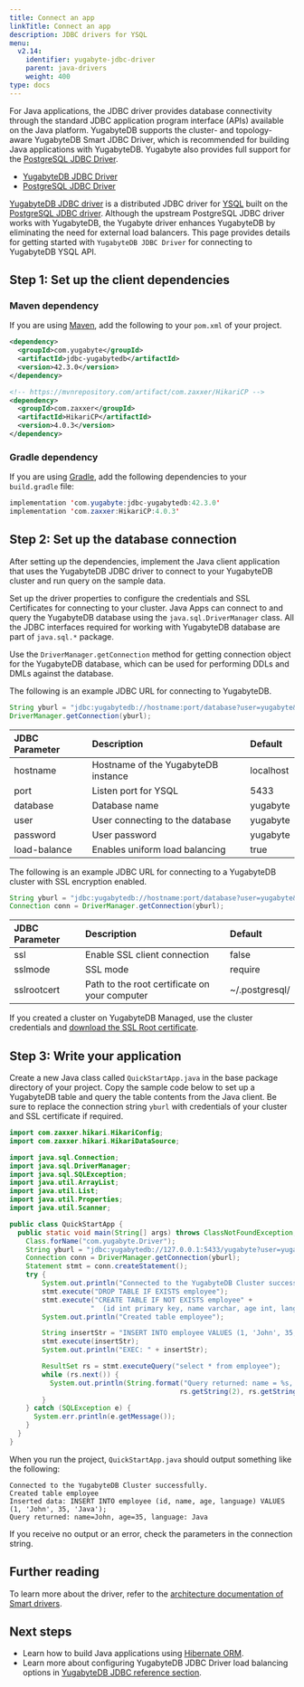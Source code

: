 ```yaml
---
title: Connect an app
linkTitle: Connect an app
description: JDBC drivers for YSQL
menu:
  v2.14:
    identifier: yugabyte-jdbc-driver
    parent: java-drivers
    weight: 400
type: docs
---
```


For Java applications, the JDBC driver provides database connectivity through the standard JDBC application program interface (APIs) available on the Java platform. YugabyteDB supports the cluster- and topology-aware YugabyteDB Smart JDBC Driver, which is recommended for building Java applications with YugabyteDB. Yugabyte also provides full support for the [PostgreSQL JDBC Driver](https://jdbc.postgresql.org/).

<ul class="nav nav-tabs-alt nav-tabs-yb">

  <li >
    <a href="../yugabyte-jdbc/" class="nav-link active">
      <i class="fa-brands fa-java" aria-hidden="true"></i>
      YugabyteDB JDBC Driver
    </a>
  </li>

  <li >
    <a href="../postgres-jdbc/" class="nav-link">
      <i class="icon-postgres" aria-hidden="true"></i>
      PostgreSQL JDBC Driver
    </a>
  </li>

</ul>

[YugabyteDB JDBC driver](https://github.com/yugabyte/pgjdbc) is a distributed JDBC driver for [YSQL](../../../api/ysql/) built on the [PostgreSQL JDBC driver](https://github.com/pgjdbc/pgjdbc). Although the upstream PostgreSQL JDBC driver works with YugabyteDB, the Yugabyte driver enhances YugabyteDB by eliminating the need for external load balancers. This page provides details for getting started with `YugabyteDB JDBC Driver` for connecting to YugabyteDB YSQL API.

## Step 1: Set up the client dependencies

### Maven dependency

If you are using [Maven](https://maven.apache.org/guides/development/guide-building-maven.html), add the following to your `pom.xml` of your project.

```xml
<dependency>
  <groupId>com.yugabyte</groupId>
  <artifactId>jdbc-yugabytedb</artifactId>
  <version>42.3.0</version>
</dependency>

<!-- https://mvnrepository.com/artifact/com.zaxxer/HikariCP -->
<dependency>
  <groupId>com.zaxxer</groupId>
  <artifactId>HikariCP</artifactId>
  <version>4.0.3</version>
</dependency>
```

### Gradle dependency

If you are using [Gradle](https://docs.gradle.org/current/samples/sample_building_java_applications.html), add the following dependencies to your `build.gradle` file:

```java
implementation 'com.yugabyte:jdbc-yugabytedb:42.3.0'
implementation 'com.zaxxer:HikariCP:4.0.3'
```

## Step 2: Set up the database connection

After setting up the dependencies, implement the Java client application that uses the YugabyteDB JDBC driver to connect to your YugabyteDB cluster and run query on the sample data.

Set up the driver properties to configure the credentials and SSL Certificates for connecting to your cluster. Java Apps can connect to and query the YugabyteDB database using the `java.sql.DriverManager` class. All the JDBC interfaces required for working with YugabyteDB database are part of `java.sql.*` package.

Use the `DriverManager.getConnection` method for getting connection object for the YugabyteDB database, which can be used for performing DDLs and DMLs against the database.

The following is an example JDBC URL for connecting to YugabyteDB.

```java
String yburl = "jdbc:yugabytedb://hostname:port/database?user=yugabyte&password=yugabyte&load-balance=true";
DriverManager.getConnection(yburl);
```

| JDBC Parameter | Description | Default |
| :---------- | :---------- | :------ |
| hostname  | Hostname of the YugabyteDB instance | localhost
| port |  Listen port for YSQL | 5433
| database | Database name | yugabyte
| user | User connecting to the database | yugabyte
| password | User password | yugabyte
| load-balance | Enables uniform load balancing | true

The following is an example JDBC URL for connecting to a YugabyteDB cluster with SSL encryption enabled.

```java
String yburl = "jdbc:yugabytedb://hostname:port/database?user=yugabyte&password=yugabyte&load-balance=true&ssl=true&sslmode=verify-full&sslrootcert=~/.postgresql/root.crt";
Connection conn = DriverManager.getConnection(yburl);
```

| JDBC Parameter | Description | Default |
| :---------- | :---------- | :------ |
| ssl  | Enable SSL client connection | false
| sslmode | SSL mode | require
| sslrootcert | Path to the root certificate on your computer | ~/.postgresql/

If you created a cluster on YugabyteDB Managed, use the cluster credentials and [download the SSL Root certificate](/preview/yugabyte-cloud/cloud-connect/connect-applications/).

## Step 3: Write your application

Create a new Java class called `QuickStartApp.java` in the base package directory of your project. Copy the sample code below to set up a YugabyteDB table and query the table contents from the Java client. Be sure to replace the connection string `yburl` with credentials of your cluster and SSL certificate if required.

```java
import com.zaxxer.hikari.HikariConfig;
import com.zaxxer.hikari.HikariDataSource;

import java.sql.Connection;
import java.sql.DriverManager;
import java.sql.SQLException;
import java.util.ArrayList;
import java.util.List;
import java.util.Properties;
import java.util.Scanner;

public class QuickStartApp {
  public static void main(String[] args) throws ClassNotFoundException, SQLException {
    Class.forName("com.yugabyte.Driver");
    String yburl = "jdbc:yugabytedb://127.0.0.1:5433/yugabyte?user=yugabyte&password=yugabyte&load-balance=true";
    Connection conn = DriverManager.getConnection(yburl);
    Statement stmt = conn.createStatement();
    try {
        System.out.println("Connected to the YugabyteDB Cluster successfully.");
        stmt.execute("DROP TABLE IF EXISTS employee");
        stmt.execute("CREATE TABLE IF NOT EXISTS employee" +
                    "  (id int primary key, name varchar, age int, language text)");
        System.out.println("Created table employee");

        String insertStr = "INSERT INTO employee VALUES (1, 'John', 35, 'Java')";
        stmt.execute(insertStr);
        System.out.println("EXEC: " + insertStr);

        ResultSet rs = stmt.executeQuery("select * from employee");
        while (rs.next()) {
          System.out.println(String.format("Query returned: name = %s, age = %s, language = %s",
                                          rs.getString(2), rs.getString(3), rs.getString(4)));
        }
    } catch (SQLException e) {
      System.err.println(e.getMessage());
    }
  }
}
```

When you run the project, `QuickStartApp.java` should output something like the following:

```text
Connected to the YugabyteDB Cluster successfully.
Created table employee
Inserted data: INSERT INTO employee (id, name, age, language) VALUES (1, 'John', 35, 'Java');
Query returned: name=John, age=35, language: Java
```

If you receive no output or an error, check the parameters in the connection string.

## Further reading

To learn more about the driver, refer to the [architecture documentation of Smart drivers](https://github.com/yugabyte/yugabyte-db/blob/master/architecture/design/smart-driver.md).

## Next steps

- Learn how to build Java applications using [Hibernate ORM](../hibernate/).
- Learn more about configuring YugabyteDB JDBC Driver load balancing options in [YugabyteDB JDBC reference section](../../../reference/drivers/java/yugabyte-jdbc-reference/#load-balancing).
